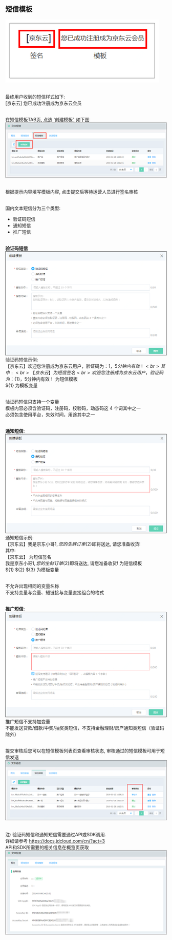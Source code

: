 ## 短信模板 <br>

![短信样例](../../../../image/Text-Message/dx-014.png)<br><br>

最终用户收到的短信样式如下: <br>
[京东云] 您已成功注册成为京东云会员<br><br>

在短信模板TAB页, 点选 ‘创建模板’, 如下图<br>
![创建模板](../../../../image/Text-Message/dx-015.png)<br><br>

根据提示内容填写模板内容, 点击提交后等待运营人员进行签名审核<br><br>

国内文本短信分为三个类型:<br>
* 验证码短信<br>
* 通知短信<br>
* 推广短信<br><br>

**验证码短信**<br>
![验证码](../../../../image/Text-Message/dx-016a.png)<br>
验证码短信示例:<br>
【京东云】欢迎您注册成为京东云用户，验证码为：${1}，5分钟内有效！<br>
其中:<br>
【京东云】 为短信签名<br>
欢迎您注册成为京东云用户，验证码为：${1}，5分钟内有效！ 为短信模板<br>
${1}  为模板变量<br><br>

验证码短信只支持一个变量<br>
模板内容必须含验证码，注册码，校验码，动态码这 4 个词其中之一<br>
必须包含使用平台，失效时间，用途其中之一<br><br>

**通知短信:**<br>
![通知](../../../../image/Text-Message/dx-016b.png)<br>
通知短信示例:<br>
【京东云】我是京东小哥${1}, 您的生鲜订单${2}即将送达, 请您准备收货!<br>
其中:<br>
【京东云】 为短信签名<br>
我是京东小哥${1}, 您的生鲜订单${2}即将送达, 请您准备收货!  为短信模板<br>
${1} ${2} ${3} 为模板变量<br><br>

不允许出现相同的变量名称<br>
不支持变量与变量、短链接与变量直接组合的格式<br><br>

**推广短信:**<br>
![推广](../../../../image/Text-Message/dx-016c.png)<br>
推广短信不支持加变量<br>
不能发送贷款/借款/中奖/抽奖类短信，不支持金融理财/房产通知类短信（验证码除外）<br><br>

提交审核后您可以在短信模板列表页查看审核状态, 审核通过的短信模板可用于短信发送<br>
![查看状态](../../../../image/Text-Message/dx-017.png)<br><br>

注: 验证码短信和通知短信需要通过API或SDK调用. <br>
详细请参考 https://docs.jdcloud.com/cn/?act=3 <br>
API和SDK所需要的相关信息在概览页获取 <br>
![ak](../../../../image/Text-Message/dx-017a.png)<br><br>
